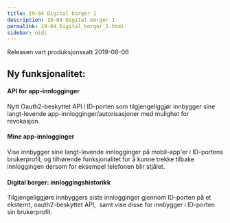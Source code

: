```yaml
---
title: 19-04 Digital borger 1
description: 19-04 Digital borger 1
permalink: 19-04_Digital_borger_1.html
sidebar: oidc
---
```



 

Releasen vart produksjonssatt 2019-06-06

## Ny funksjonalitet:


#### API for app-innlogginger

 Nytt Oauth2-beskyttet API i ID-porten som tilgjengeliggjør innbygger sine langt-levende app-innlogginger/autorisasjoner med mulighet for revokasjon.&nbsp;&nbsp; 


#### Mine app-innlogginger

 Vise innbygger sine langt-levende innlogginger på mobil-app'er i ID-portens brukerprofil, og tilhørende funksjonalitet for å kunne trekke tilbake innloggingen dersom for eksempel telefonen blir stjålet. 


#### Digital borger: innloggingshistorikk

 Tilgjengeliggjøre innbyggers siste innlogginger gjennom ID-porten på et eksternt, oauth2-beskyttet API,&nbsp; samt vise disse for innbygger i ID-porten sin brukerprofil. 